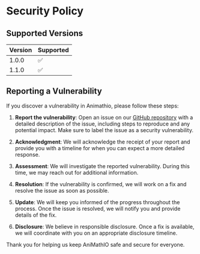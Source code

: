 # Security Policy

## Supported Versions

| Version | Supported          |
| ------- | ------------------ |
| 1.0.0   | :white_check_mark: |
| 1.1.0   | :white_check_mark: |

## Reporting a Vulnerability

If you discover a vulnerability in Animathio, please follow these steps:

1. **Report the vulnerability**: Open an issue on our [GitHub repository](https://github.com/AniMathIO/AniMathIO/issues) with a detailed description of the issue, including steps to reproduce and any potential impact. Make sure to label the issue as a security vulnerability.

2. **Acknowledgment**: We will acknowledge the receipt of your report and provide you with a timeline for when you can expect a more detailed response.

3. **Assessment**: We will investigate the reported vulnerability. During this time, we may reach out for additional information.

4. **Resolution**: If the vulnerability is confirmed, we will work on a fix and resolve the issue as soon as possible.

5. **Update**: We will keep you informed of the progress throughout the process. Once the issue is resolved, we will notify you and provide details of the fix.

6. **Disclosure**: We believe in responsible disclosure. Once a fix is available, we will coordinate with you on an appropriate disclosure timeline.

Thank you for helping us keep AniMathIO safe and secure for everyone.
